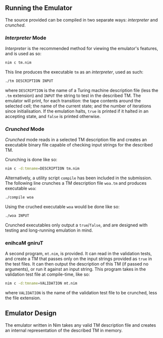 ## Running the Emulator
The source provided can be compiled in two separate ways: _interpreter_ and
_crunched_.

### _Interpreter_ Mode
_Interpreter_ is the recommended method for viewing the emulator's
features, and is used as so:
```bash
nim c tm.nim
```
This line produces the executable `tm` as an _interpreter_, used as such:
```bash
./tm DESCRIPTION INPUT
```
where `DESCRIPTION` is the name of a Turing machine description file (less the
`.tm` extension) and `INPUT` the string to test in the described TM.
The emulator will print, for each transition: the tape contents around the
selected cell; the name of the current state; and the number of iterations
since initialisation. If the emulation halts, `true` is printed if it halted
in an accepting state, and `false` is printed otherwise.

### _Crunched_ Mode
_Crunched_ mode reads in a selected TM description file and creates an
executable binary file capable of checking input strings for the described TM.

Crunching is done like so:
```bash
nim c -d:tmname=DESCRIPTION tm.nim
```
Alternatively, a utility script `compile` has been included in the submission.
The following line crunches a TM description file `woa.tm` and produces
executable `woa`:
```bash
./compile woa
```
Using the cruched executable `woa` would be done like so:
```bash
./woa INPUT
```
Crunched executables only output a `true`/`false`, and are
designed with testing and long-running emulation in mind.

### enihcaM gniruT
A second program, `mt.nim`, is provided. It can read in the validation tests,
and create a TM that passes only on the input strings provided as `true` in the
test files. It can then output the description of this TM (if passed no
arguments), or run it against an input string. This program takes in the
validation test file at compile-time, like so:
```bash
nim c -d:tmname=VALIDATION mt.nim
```
where `VALIDATION` is the name of the validation test file to be crunched, less
the file extension.

## Emulator Design
The emulator written in Nim takes any valid TM description file and creates an
internal representation of the described TM in memory.
